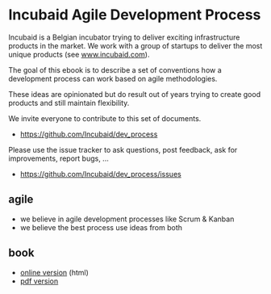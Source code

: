 # Incubaid Agile Development Process

Incubaid is a Belgian incubator trying to deliver exciting infrastructure products in the market.
We work with a group of startups to deliver the most unique products (see www.incubaid.com).

The goal of this ebook is to describe a set of conventions how a development process can work based on agile methodologies. 

These ideas are opinionated but do result out of years trying to create good products and still maintain flexibility.

We invite everyone to contribute to this set of documents.

* https://github.com/Incubaid/dev_process

Please use the issue tracker to ask questions, post feedback, ask for improvements, report bugs, ...

* https://github.com/Incubaid/dev_process/issues

## agile

- we believe in agile development processes like Scrum & Kanban
- we believe the best process use ideas from both

## book

- [online version](https://gig.gitbooks.io/agile/content/) (html)
- [pdf version](https://www.gitbook.com/download/pdf/book/gig/agile)